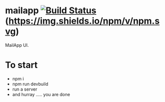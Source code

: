 # mailapp [![Build Status](https://travis-ci.org/jagatjeevan/mailapp.svg?branch=master)](https://travis-ci.org/jagatjeevan/mailapp) (https://img.shields.io/npm/v/npm.svg)
MailApp UI.

# To start
- npm i
- npm run devbuild
- run a server
- and hurray ..... you are done
